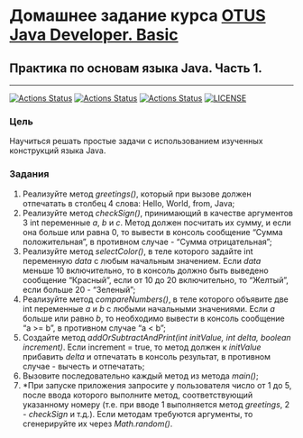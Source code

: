 # Домашнее задание курса [OTUS Java Developer. Basic](https://otus.ru/lessons/java-basic/)

## Практика по основам языка Java. Часть 1.

---
[![Actions Status](https://github.com/alexey-sidorov-dev/otus-java-basic-part-one/workflows/Java%20CI%20with%20Maven/badge.svg)](https://github.com/alexey-sidorov-dev/otus-java-basic-part-one/actions)
[![Actions Status](https://github.com/alexey-sidorov-dev/otus-java-basic-part-one/workflows/Sonar%20Scanner/badge.svg)](https://github.com/alexey-sidorov-dev/otus-java-basic-part-one/actions)
[![Actions Status](https://github.com/alexey-sidorov-dev/otus-java-basic-part-one/workflows/Dependency%20Review/badge.svg)](https://github.com/alexey-sidorov-dev/otus-java-basic-part-one/actions)
[![LICENSE](https://img.shields.io/badge/license-ISC-brightgreen.svg)](ISC)

### Цель
Научиться решать простые задачи с использованием изученных конструкций языка Java.

### Задания
1. Реализуйте метод _greetings()_, который при вызове должен отпечатать в столбец 4 слова: Hello, World, from, Java;
2. Реализуйте метод _checkSign()_, принимающий в качестве аргументов 3 int переменные _a_, _b_ и _c_. Метод должен посчитать
их сумму, и если она больше или равна 0, то вывести в консоль сообщение “Сумма положительная”, в противном случае -
“Сумма отрицательная”;
3. Реализуйте метод _selectColor()_, в теле которого задайте int переменную _data_ с любым начальным значением. Если _data_
меньше 10 включительно, то в консоль должно быть выведено сообщение “Красный”, если от 10 до 20 включительно, то
“Желтый”, если больше 20 - “Зеленый”;
4. Реализуйте метод _compareNumbers()_, в теле которого объявите две int переменные _a_ и _b_ с любыми начальными
значениями. Если _a_ больше или равно _b_, то необходимо вывести в консоль сообщение “a >= b”, в противном случае “a < b”;
5. Создайте метод _addOrSubtractAndPrint(int initValue, int delta, boolean increment)_. Если increment = true, то метод должен к
_initValue_ прибавить _delta_ и отпечатать в консоль результат, в противном случае - вычесть и отпечатать;
6. Вызовите последовательно каждый метод из метода _main()_;
7. *При запуске приложения запросите у пользователя число от 1 до 5, после ввода которого выполните метод,
соответствующий указанному номеру (т.е. при вводе 1 выполняется метод _greetings_, 2 - _checkSign_ и т.д.). Если методам
требуются аргументы, то сгенерируйте их через _Math.random()_.